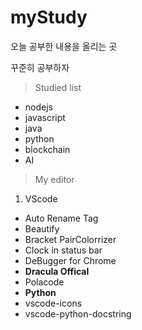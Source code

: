 # myStudy

오늘 공부한 내용을 올리는 곳 

꾸준히 공부하자

> Studied list
* nodejs
* javascript
* java
* python
* blockchain
* AI

> My editor

1. VScode
* Auto Rename Tag
* Beautify
* Bracket PairColorrizer
* Clock in status bar
* DeBugger for Chrome
* **Dracula Offical**
* Polacode
* **Python**
* vscode-icons
* vscode-python-docstring
